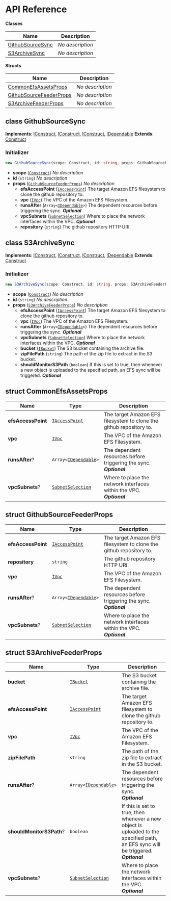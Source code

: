 # API Reference

**Classes**

Name|Description
----|-----------
[GithubSourceSync](#cdk-efs-assets-githubsourcesync)|*No description*
[S3ArchiveSync](#cdk-efs-assets-s3archivesync)|*No description*


**Structs**

Name|Description
----|-----------
[CommonEfsAssetsProps](#cdk-efs-assets-commonefsassetsprops)|*No description*
[GithubSourceFeederProps](#cdk-efs-assets-githubsourcefeederprops)|*No description*
[S3ArchiveFeederProps](#cdk-efs-assets-s3archivefeederprops)|*No description*



## class GithubSourceSync  <a id="cdk-efs-assets-githubsourcesync"></a>



__Implements__: [IConstruct](#constructs-iconstruct), [IConstruct](#aws-cdk-core-iconstruct), [IConstruct](#constructs-iconstruct), [IDependable](#aws-cdk-core-idependable)
__Extends__: [Construct](#aws-cdk-core-construct)

### Initializer




```ts
new GithubSourceSync(scope: Construct, id: string, props: GithubSourceFeederProps)
```

* **scope** (<code>[Construct](#aws-cdk-core-construct)</code>)  *No description*
* **id** (<code>string</code>)  *No description*
* **props** (<code>[GithubSourceFeederProps](#cdk-efs-assets-githubsourcefeederprops)</code>)  *No description*
  * **efsAccessPoint** (<code>[IAccessPoint](#aws-cdk-aws-efs-iaccesspoint)</code>)  The target Amazon EFS filesystem to clone the github repository to. 
  * **vpc** (<code>[IVpc](#aws-cdk-aws-ec2-ivpc)</code>)  The VPC of the Amazon EFS Filesystem. 
  * **runsAfter** (<code>Array<[IDependable](#aws-cdk-core-idependable)></code>)  The dependent resources before triggering the sync. __*Optional*__
  * **vpcSubnets** (<code>[SubnetSelection](#aws-cdk-aws-ec2-subnetselection)</code>)  Where to place the network interfaces within the VPC. __*Optional*__
  * **repository** (<code>string</code>)  The github repository HTTP URI. 




## class S3ArchiveSync  <a id="cdk-efs-assets-s3archivesync"></a>



__Implements__: [IConstruct](#constructs-iconstruct), [IConstruct](#aws-cdk-core-iconstruct), [IConstruct](#constructs-iconstruct), [IDependable](#aws-cdk-core-idependable)
__Extends__: [Construct](#aws-cdk-core-construct)

### Initializer




```ts
new S3ArchiveSync(scope: Construct, id: string, props: S3ArchiveFeederProps)
```

* **scope** (<code>[Construct](#aws-cdk-core-construct)</code>)  *No description*
* **id** (<code>string</code>)  *No description*
* **props** (<code>[S3ArchiveFeederProps](#cdk-efs-assets-s3archivefeederprops)</code>)  *No description*
  * **efsAccessPoint** (<code>[IAccessPoint](#aws-cdk-aws-efs-iaccesspoint)</code>)  The target Amazon EFS filesystem to clone the github repository to. 
  * **vpc** (<code>[IVpc](#aws-cdk-aws-ec2-ivpc)</code>)  The VPC of the Amazon EFS Filesystem. 
  * **runsAfter** (<code>Array<[IDependable](#aws-cdk-core-idependable)></code>)  The dependent resources before triggering the sync. __*Optional*__
  * **vpcSubnets** (<code>[SubnetSelection](#aws-cdk-aws-ec2-subnetselection)</code>)  Where to place the network interfaces within the VPC. __*Optional*__
  * **bucket** (<code>[IBucket](#aws-cdk-aws-s3-ibucket)</code>)  The S3 bucket containing the archive file. 
  * **zipFilePath** (<code>string</code>)  The path of the zip file to extract in the S3 bucket. 
  * **shouldMonitorS3Path** (<code>boolean</code>)  If this is set to true, then whenever a new object is uploaded to the specified path, an EFS sync will be triggered. __*Optional*__




## struct CommonEfsAssetsProps  <a id="cdk-efs-assets-commonefsassetsprops"></a>






Name | Type | Description 
-----|------|-------------
**efsAccessPoint** | <code>[IAccessPoint](#aws-cdk-aws-efs-iaccesspoint)</code> | The target Amazon EFS filesystem to clone the github repository to.
**vpc** | <code>[IVpc](#aws-cdk-aws-ec2-ivpc)</code> | The VPC of the Amazon EFS Filesystem.
**runsAfter**? | <code>Array<[IDependable](#aws-cdk-core-idependable)></code> | The dependent resources before triggering the sync.<br/>__*Optional*__
**vpcSubnets**? | <code>[SubnetSelection](#aws-cdk-aws-ec2-subnetselection)</code> | Where to place the network interfaces within the VPC.<br/>__*Optional*__



## struct GithubSourceFeederProps  <a id="cdk-efs-assets-githubsourcefeederprops"></a>






Name | Type | Description 
-----|------|-------------
**efsAccessPoint** | <code>[IAccessPoint](#aws-cdk-aws-efs-iaccesspoint)</code> | The target Amazon EFS filesystem to clone the github repository to.
**repository** | <code>string</code> | The github repository HTTP URI.
**vpc** | <code>[IVpc](#aws-cdk-aws-ec2-ivpc)</code> | The VPC of the Amazon EFS Filesystem.
**runsAfter**? | <code>Array<[IDependable](#aws-cdk-core-idependable)></code> | The dependent resources before triggering the sync.<br/>__*Optional*__
**vpcSubnets**? | <code>[SubnetSelection](#aws-cdk-aws-ec2-subnetselection)</code> | Where to place the network interfaces within the VPC.<br/>__*Optional*__



## struct S3ArchiveFeederProps  <a id="cdk-efs-assets-s3archivefeederprops"></a>






Name | Type | Description 
-----|------|-------------
**bucket** | <code>[IBucket](#aws-cdk-aws-s3-ibucket)</code> | The S3 bucket containing the archive file.
**efsAccessPoint** | <code>[IAccessPoint](#aws-cdk-aws-efs-iaccesspoint)</code> | The target Amazon EFS filesystem to clone the github repository to.
**vpc** | <code>[IVpc](#aws-cdk-aws-ec2-ivpc)</code> | The VPC of the Amazon EFS Filesystem.
**zipFilePath** | <code>string</code> | The path of the zip file to extract in the S3 bucket.
**runsAfter**? | <code>Array<[IDependable](#aws-cdk-core-idependable)></code> | The dependent resources before triggering the sync.<br/>__*Optional*__
**shouldMonitorS3Path**? | <code>boolean</code> | If this is set to true, then whenever a new object is uploaded to the specified path, an EFS sync will be triggered.<br/>__*Optional*__
**vpcSubnets**? | <code>[SubnetSelection](#aws-cdk-aws-ec2-subnetselection)</code> | Where to place the network interfaces within the VPC.<br/>__*Optional*__



